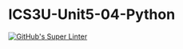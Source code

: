 # ICS3U-Unit5-04-Python

[![GitHub's Super Linter](https://github.com/Aleksandr-Ten/ICS3U-Unit5-04-Python/workflows/GitHub's%20Super%20Linter/badge.svg)](https://github.com/Aleksandr-Ten/ICS3U-Unit5-04-Python/actions)
